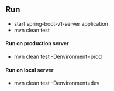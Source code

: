 ## Run
- start spring-boot-v1-server application
- mvn clean test

#### Run on production server
- mvn clean test -Denvironment=prod

#### Run on local server
- mvn clean test -Denvironment=dev